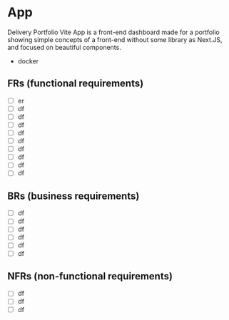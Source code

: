 # App

Delivery Portfolio Vite App is a front-end dashboard made for a portfolio showing simple concepts of a front-end without some library as Next.JS, and focused on beautiful components.

- docker

## FRs (functional requirements)
 - [ ] er
 - [ ] df
 - [ ] df
 - [ ] df
 - [ ] df
 - [ ] df
 - [ ] df
 - [ ] df
 - [ ] df
 - [ ] df

## BRs (business requirements)
- [ ] df
- [ ] df
- [ ] df
- [ ] df
- [ ] df
- [ ] df
 
 ## NFRs (non-functional requirements)
 - [ ] df
 - [ ] df
-  [ ] df
